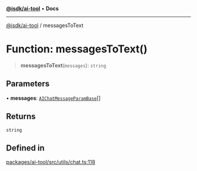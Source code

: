 [**@isdk/ai-tool**](../README.md) • **Docs**

***

[@isdk/ai-tool](../globals.md) / messagesToText

# Function: messagesToText()

> **messagesToText**(`messages`): `string`

## Parameters

• **messages**: [`AIChatMessageParamBase`](../interfaces/AIChatMessageParamBase.md)[]

## Returns

`string`

## Defined in

[packages/ai-tool/src/utils/chat.ts:118](https://github.com/isdk/ai-tool.js/blob/37ada542a786fbbc770f2d61beb564f6e603941d/src/utils/chat.ts#L118)
